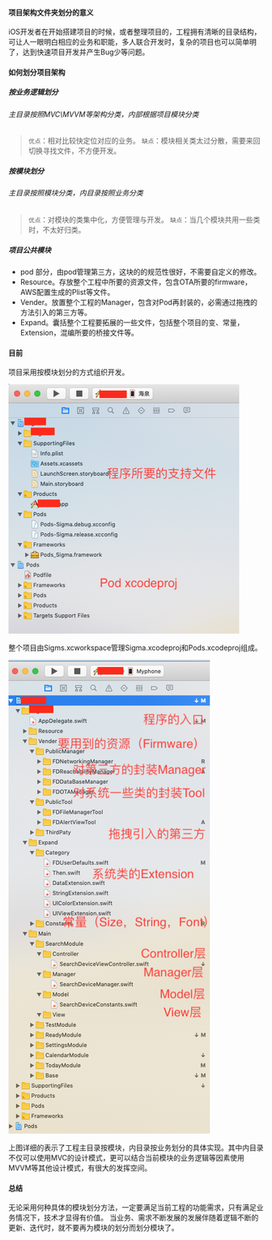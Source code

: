 #### 项目架构文件夹划分的意义

​		iOS开发者在开始搭建项目的时候，或者整理项目的，工程拥有清晰的目录结构，可让人一眼明白相应的业务和职能，多人联合开发时，复杂的项目也可以简单明了，达到快速项目开发并产生Bug少等问题。

<!-- more -->

#### 如何划分项目架构

##### 按业务逻辑划分

###### 主目录按照MVC\MVVM等架构分类，内部根据项目模块分类

> `优点`：相对比较快定位对应的业务。
> `缺点`：模块相关类太过分散，需要来回切换寻找文件，不方便开发。

##### 按模块划分

###### 主目录按照模块分类，内目录按照业务分类

> `优点`：对模块的类集中化，方便管理与开发。
> `缺点`：当几个模块共用一些类时，不太好归类。

##### 项目公共模块

- pod 部分，由pod管理第三方，这块的的规范性很好，不需要自定义的修改。
- Resource。存放整个工程中所要的资源文件，包含OTA所要的firmware，AWS配置生成的Plist等文件。
- Vender。放置整个工程的Manager，包含对Pod再封装的，必需通过拖拽的方法引入的第三方等。
- Expand。囊括整个工程要拓展的一些文件，包括整个项目的变、常量，Extension，混编所要的桥接文件等。

#### 目前

项目采用按模块划分的方式组织开发。

![步骤](https://raw.githubusercontent.com/Xiahaiquan/BlogGraphBed/master/iOSProjectFleStructure/1-1.png)



整个项目由Sigms.xcworkspace管理Sigma.xcodeproj和Pods.xcodeproj组成。

![步骤](https://raw.githubusercontent.com/Xiahaiquan/BlogGraphBed/master/iOSProjectFleStructure/1-2.png)

上图详细的表示了工程主目录按模块，内目录按业务划分的具体实现。其中内目录不仅可以使用MVC的设计模式，更可以结合当前模块的业务逻辑等因素使用MVVM等其他设计模式，有很大的发挥空间。

#### 总结

 无论采用何种具体的模块划分方法，一定要满足当前工程的功能需求，只有满足业务情况下，技术才显得有价值。 当业务、需求不断发展的发展伴随着逻辑不断的更新、迭代时，就不要再为模块的划分而划分模块了。

